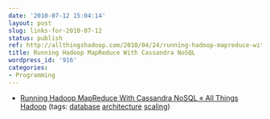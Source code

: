 ```yaml
---
date: '2010-07-12 15:04:14'
layout: post
slug: links-for-2010-07-12
status: publish
ref: http://allthingshadoop.com/2010/04/24/running-hadoop-mapreduce-with-cassandra-nosql/?goback=%2Egdr_1278894596471_1%2Eanb_2822930_*2
title: Running Hadoop MapReduce With Cassandra NoSQL
wordpress_id: '916'
categories:
- Programming
---
```


  * [Running Hadoop MapReduce With Cassandra NoSQL « All Things Hadoop](http://allthingshadoop.com/2010/04/24/running-hadoop-mapreduce-with-cassandra-nosql/?goback=%2Egdr_1278894596471_1%2Eanb_2822930_*2) (tags: [database](http://delicious.com/eob/database) [architecture](http://delicious.com/eob/architecture) [scaling](http://delicious.com/eob/scaling))




